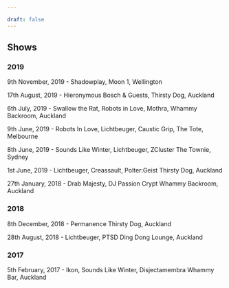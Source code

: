 ```yaml
---

draft: false
---
```


## Shows

### 2019

9th November, 2019 - Shadowplay, Moon 1, Wellington


17th August, 2019 - Hieronymous Bosch & Guests, Thirsty Dog, Auckland



6th July, 2019 - Swallow the Rat, Robots in Love, Mothra, Whammy Backroom, Auckland 


9th June, 2019 - Robots In Love, Lichtbeuger, Caustic Grip, The Tote, Melbourne 


8th June, 2019 - Sounds Like Winter, Lichtbeuger, ZCluster The Townie, Sydney 


1st June, 2019 - Lichtbeuger, Creassault, Polter:Geist Thirsty Dog, Auckland 


27th January, 2018 - Drab Majesty, DJ Passion Crypt Whammy Backroom, Auckland


### 2018

8th December, 2018 - Permanence Thirsty Dog, Auckland


28th August, 2018  - Lichtbeuger, PTSD Ding Dong Lounge, Auckland 


### 2017

5th February, 2017 - Ikon, Sounds Like Winter, Disjectamembra Whammy Bar, Auckland



